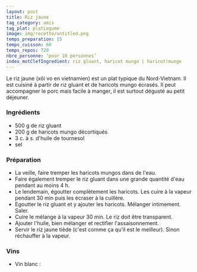 ```yaml
---
layout: post
title: Riz jaune
tag_category: amis
tag_plat: platLegume
image: img/recette/untitled.png
temps_preparation: 15
temps_cuisson: 60
temps_repos: 720
nbre_personne: ‘pour 10 personnes’
index_motClefIngredient: riz gluant, haricot mungo | haricot!mungo
---
```

Le riz jaune (xôi vo en vietnamien) est un plat typique du Nord-Vietnam. Il est cuisiné à partir de riz gluant et de haricots mungo écrasés. Il peut accompagner le porc mais facile à manger, il est surtout dégusté au petit déjeuner.

### Ingrédients
* 500 g de riz gluant
* 200 g de haricots mungo décortiqués
* 3 c. à s. d'huile de tournesol
* sel

### Préparation
* La veille, faire tremper les haricots mungos dans de l'eau.
* Faire également tremper le riz gluant dans une grande quantité d'eau pendant au moins 4 h.
* Le lendemain, égoutter complètement les haricots. Les cuire à la vapeur pendant 30 min puis les écraser à la cuillère.
* Egoutter le riz gluant et y ajouter les haricots. Mélanger intimement. Saler.
* Cuire le mélange à la vapeur 30 min. Le riz doit être transparent.
* Ajouter l'huile, bien mélanger et rectifier l'assaisonnement.
* Servir le riz jaune tiède (c'est comme ça qu'il est le meilleur). Sinon réchauffer à la vapeur.

### Vins
* Vin blanc :
